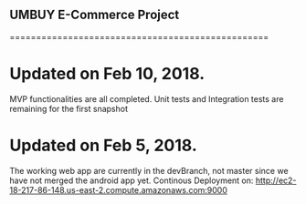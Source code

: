 ## UMBUY E-Commerce Project
=================================================


# Updated on Feb 10, 2018.

 MVP functionalities are all completed. Unit tests and Integration tests are remaining for the first snapshot
 
 
 


# Updated on Feb 5, 2018.

The working web app are currently in the devBranch, not master since we have not merged the android app yet.
Continous Deployment on: http://ec2-18-217-86-148.us-east-2.compute.amazonaws.com:9000
